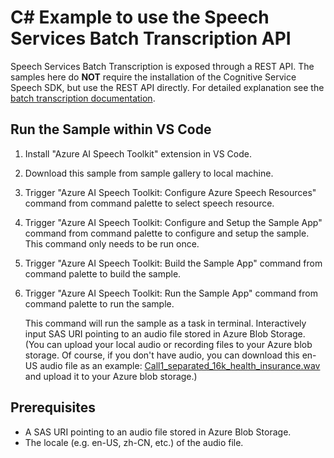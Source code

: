 # C# Example to use the Speech Services Batch Transcription API

Speech Services Batch Transcription is exposed through a REST API. The samples here do **NOT** require the installation of the Cognitive Service Speech SDK, but use the REST API directly. For detailed explanation see the [batch transcription documentation](https://docs.microsoft.com/azure/cognitive-services/speech-service/batch-transcription).

## Run the Sample within VS Code
1. Install "Azure AI Speech Toolkit" extension in VS Code.
2. Download this sample from sample gallery to local machine.
3. Trigger "Azure AI Speech Toolkit: Configure Azure Speech Resources" command from command palette to select speech resource.
4. Trigger "Azure AI Speech Toolkit: Configure and Setup the Sample App" command from command palette to configure and setup the sample. This command only needs to be run once.
5. Trigger "Azure AI Speech Toolkit: Build the Sample App" command from command palette to build the sample.
6. Trigger "Azure AI Speech Toolkit: Run the Sample App" command from command palette to run the sample.

    This command will run the sample as a task in terminal. Interactively input SAS URI pointing to an audio file stored in Azure Blob Storage. (You can upload your local audio or recording files to your Azure blob storage. Of course, if you don't have audio, you can download this en-US audio file as an example: [Call1_separated_16k_health_insurance.wav](https://github.com/Azure-Samples/cognitive-services-speech-sdk/raw/master/scenarios/call-center/sampledata/Call1_separated_16k_health_insurance.wav) and upload it to your Azure blob storage.)

## Prerequisites
- A SAS URI pointing to an audio file stored in Azure Blob Storage.
- The locale (e.g. en-US, zh-CN, etc.) of the audio file.
